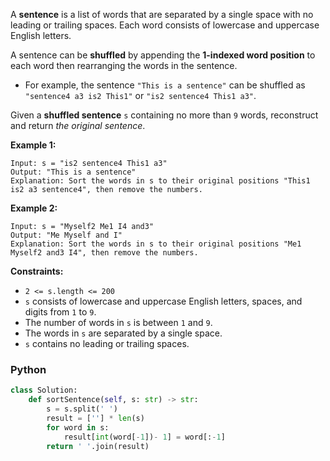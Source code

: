 A  **sentence**  is a list of words that are separated by a single space with no leading or trailing spaces. Each word consists of lowercase and uppercase English letters.

A sentence can be  **shuffled**  by appending the  **1-indexed word position**  to each word then rearranging the words in the sentence.

-   For example, the sentence  `"This is a sentence"`  can be shuffled as  `"sentence4 a3 is2 This1"`  or  `"is2 sentence4 This1 a3"`.

Given a  **shuffled sentence**  `s`  containing no more than  `9`  words, reconstruct and return  _the original sentence_.

**Example 1:**
```
Input: s = "is2 sentence4 This1 a3"
Output: "This is a sentence"
Explanation: Sort the words in s to their original positions "This1 is2 a3 sentence4", then remove the numbers.
```

**Example 2:**
```
Input: s = "Myself2 Me1 I4 and3"
Output: "Me Myself and I"
Explanation: Sort the words in s to their original positions "Me1 Myself2 and3 I4", then remove the numbers.
```

**Constraints:**

-   `2 <= s.length <= 200`
-   `s`  consists of lowercase and uppercase English letters, spaces, and digits from  `1`  to  `9`.
-   The number of words in  `s`  is between  `1`  and  `9`.
-   The words in  `s`  are separated by a single space.
-   `s`  contains no leading or trailing spaces.


### Python
```python
class Solution:
    def sortSentence(self, s: str) -> str:
        s = s.split(' ')
        result = [''] * len(s)
        for word in s:
            result[int(word[-1])- 1] = word[:-1]
        return ' '.join(result)
```